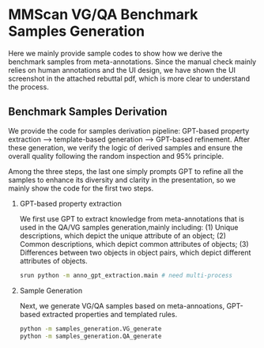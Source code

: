 # MMScan VG/QA Benchmark Samples Generation

Here we mainly provide sample codes to show how we derive the benchmark samples from meta-annotations. Since the manual check mainly relies on human annotations and the UI design, we have shown the UI screenshot in the attached rebuttal pdf, which is more clear to understand the process.

## Benchmark Samples Derivation

We provide the code for samples derivation pipeline: GPT-based property extraction --> template-based generation --> GPT-based refinement. After these generation, we verify the logic of derived samples and ensure the overall quality following the random inspection and 95% principle.

Among the three steps, the last one simply prompts GPT to refine all the samples to enhance its diversity and clarity in the presentation, so we mainly show the code for the first two steps.

1. GPT-based property extraction

   We first use GPT to extract knowledge from meta-annotations that is used in the QA/VG samples generation,mainly including: (1) Unique descriptions, which depict the unique attribute of an object; (2) Common descriptions, which depict common attributes of objects; (3) Differences between two objects in object pairs, which depict different attributes of objects.
   ```bash
   srun python -m anno_gpt_extraction.main # need multi-process
   ```

2. Sample Generation

   Next, we generate VG/QA samples based on meta-annoations, GPT-based extracted properties and templated rules.

   ```bash
   python -m samples_generation.VG_generate
   python -m samples_generation.QA_generate
   ```